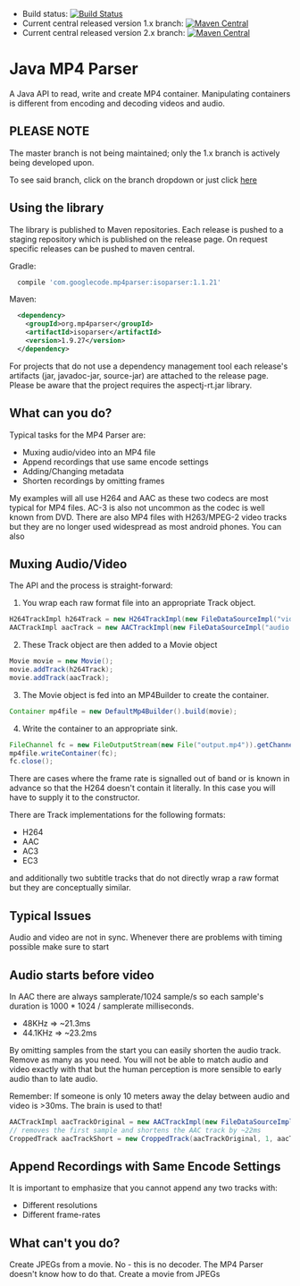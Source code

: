 
 * Build status: [![Build Status](https://travis-ci.org/sannies/mp4parser.svg?branch=master)](https://travis-ci.org/sannies/mp4parser)
 * Current central released version 1.x branch: [![Maven Central](https://maven-badges.herokuapp.com/maven-central/com.googlecode.mp4parser/isoparser/badge.svg)](https://maven-badges.herokuapp.com/maven-central/com.googlecode.mp4parser/isoparser)
 * Current central released version 2.x branch: [![Maven Central](https://maven-badges.herokuapp.com/maven-central/org.mp4parser/isoparser/badge.svg)](https://maven-badges.herokuapp.com/maven-central/com.googlecode.mp4parser/isoparser)


Java MP4 Parser
====================

A Java API to read, write and create MP4 container. Manipulating containers is different from encoding and decoding videos and audio. 

PLEASE NOTE
------------------

The master branch is not being maintained; only the 1.x branch is actively being developed upon.

To see said branch, click on the branch dropdown or just click [here](https://github.com/PGMacDesign/mp4parser/tree/1.x)


Using the library
------------------

The library is published to Maven repositories. Each release is pushed to a staging repository which is published on the release page. On request specific releases can be pushed to maven central. 

Gradle:
```gradle
  compile 'com.googlecode.mp4parser:isoparser:1.1.21'
```
Maven:
```xml
  <dependency>
    <groupId>org.mp4parser</groupId>
    <artifactId>isoparser</artifactId>
    <version>1.9.27</version>
  </dependency>
```

For projects that do not use a dependency management tool each release's artifacts (jar, javadoc-jar, source-jar) are attached to the release page. Please be aware that the project requires the aspectj-rt.jar library. 


What can you do?
--------------------

Typical tasks for the MP4 Parser are: 

- Muxing audio/video into an MP4 file
- Append recordings that use same encode settings
- Adding/Changing metadata
- Shorten recordings by omitting frames

My examples will all use H264 and AAC as these two codecs are most typical for MP4 files. AC-3 is also not uncommon as the codec is well known from DVD. 
There are also MP4 files with H263/MPEG-2 video tracks but they are no longer used widespread as most android phones. You can also

Muxing Audio/Video
--------------------

The API and the process is straight-forward:

1. You wrap each raw format file into an appropriate Track object. 
  ```java
H264TrackImpl h264Track = new H264TrackImpl(new FileDataSourceImpl("video.h264"));
AACTrackImpl aacTrack = new AACTrackImpl(new FileDataSourceImpl("audio.aac"));
  ```

2. These Track object are then added to a Movie object
  ```java
Movie movie = new Movie();
movie.addTrack(h264Track);
movie.addTrack(aacTrack);
  ```

3. The Movie object is fed into an MP4Builder to create the container. 
  ```java
Container mp4file = new DefaultMp4Builder().build(movie);
  ```

4. Write the container to an appropriate sink.
  ```java
FileChannel fc = new FileOutputStream(new File("output.mp4")).getChannel();
mp4file.writeContainer(fc);
fc.close();
  ```

There are cases where the frame rate is signalled out of band or is known in advance so that the H264 doesn't contain it literally. 
In this case you will have to supply it to the constructor. 

There are Track implementations for the following formats: 

 * H264
 * AAC
 * AC3
 * EC3 

and additionally two subtitle tracks that do not directly wrap a raw format but they are conceptually similar.

Typical Issues
--------------------

Audio and video are not in sync. Whenever there are problems with timing possible make sure to start 

Audio starts before video
--------------------

In AAC there are always samplerate/1024 sample/s so each sample's duration is 1000 * 1024 / samplerate milliseconds. 

 * 48KHz => ~21.3ms
 * 44.1KHz => ~23.2ms

By omitting samples from the start you can easily shorten the audio track. Remove as many as you need. You will not be able 
to match audio and video exactly with that but the human perception is more sensible to early audio than to late audio. 

Remember: If someone is only 10 meters away the delay between audio and video is >30ms. The brain is used to that!

```java
AACTrackImpl aacTrackOriginal = new AACTrackImpl(new FileDataSourceImpl("audio.aac"));
// removes the first sample and shortens the AAC track by ~22ms
CroppedTrack aacTrackShort = new CroppedTrack(aacTrackOriginal, 1, aacTrack.getSamples().size());
```




Append Recordings with Same Encode Settings 
-------------------------------------------

It is important to emphasize that you cannot append any two tracks with: 
 
 * Different resolutions 
 * Different frame-rates

What can't you do?
--------------------

Create JPEGs from a movie. No - this is no decoder. The MP4 Parser doesn't know how to do that. 
Create a movie from JPEGs
